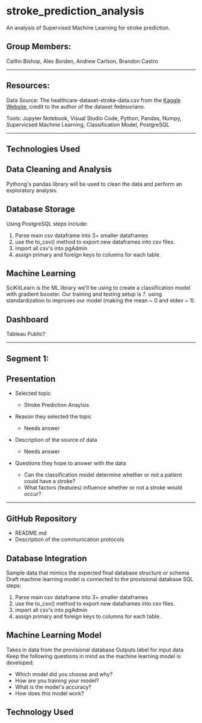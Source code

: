 # stroke_prediction_analysis

An analysis of Supervised Machine Learning for stroke prediction.

## Group Members: 

Caitlin Bishop,
Alex Borden,
Andrew Carlson,
Brandon Castro

---

## Resources:

Data Source: The healthcare-dataset-stroke-data.csv from the [Kaggle Website](https://www.kaggle.com/datasets/fedesoriano/stroke-prediction-dataset?resource=download), credit to the author of the dataset fedesoriano.

Tools: Jupyter Notebook, Visual Studio Code, Python, Pandas, Numpy, Supervicsed Machine Learning, Classification Model, PostgreSQL

---

## Technologies Used

## Data Cleaning and Analysis

Pythong's pandas library will be used to clean the data and perform an exploratory analysis. 

## Database Storage
Using PostgreSQL steps include:
1.	Parse main csv dataframe into 3+ smaller dataframes
2.	use the to_csv() method to export new dataframes into csv files.
3.	import all csv's into pgAdmin
4.	assign primary and foreign keys to columns for each table.

## Machine Learning
SciKitLearn is the ML library we'll be using to create a classification model with gradient booster. Our training and testing setup is _?_. using standardization to improves our model (making the mean ~ 0 and stdev ~ 1).

## Dashboard
Tableau Public?

---

## Segment 1:

## Presentation 

* Selected topic
    * Stroke Prediction Anaylsis

* Reason they selected the topic
    * Needs answer

* Description of the source of data
    * Needs answer

* Questions they hope to answer with the data
    * Can the classification model determine whether or not a patient could have a stroke?
    * What factors (features) influence whether or not a stroke would occur?

---

## GitHub Repository 

* README.md
* Description of the communication protocols

## Database Integration 
Sample data that mimics the expected final database structure or schema
Draft machine learning model is connected to the provisional database
SQL steps:
1.	Parse main csv dataframe into 3+ smaller dataframes
2.	use the to_csv() method to export new dataframes into csv files.
3.	import all csv's into pgAdmin
4.	assign primary and foreign keys to columns for each table.

## Machine Learning Model

Takes in data from the provisional database
Outputs label for input data
Keep the following questions in mind as the machine learning model is developed:
* Which model did you choose and why?
* How are you training your model?
* What is the model's accuracy?
* How does this model work?

## Technology Used 

